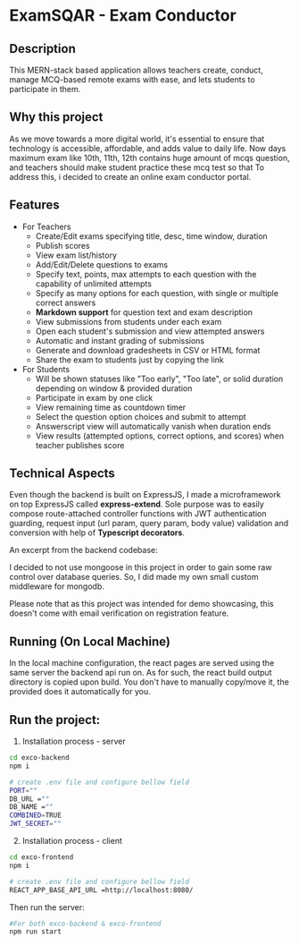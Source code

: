# ExamSQAR - Exam Conductor

## Description

This MERN-stack based application allows teachers create, conduct, manage MCQ-based remote exams with ease, and lets students to participate in them.


## Why this project

As we move towards a more digital world, it's essential to ensure that technology is accessible, affordable, and adds value to daily life. Now days maximum exam like 10th, 11th, 12th contains huge amount of mcqs question, and teachers should make student practice these mcq test so that To address this, i decided to create an online exam conductor portal.

## Features

* For Teachers
    * Create/Edit exams specifying title, desc, time window, duration
    * Publish scores
    * View exam list/history
    * Add/Edit/Delete questions to exams
    * Specify text, points, max attempts to each question with the capability of unlimited attempts
    * Specify as many options for each question, with single or multiple correct answers
    * **Markdown support** for question text and exam description
    * View submissions from students under each exam
    * Open each student's submission and view attempted answers
    * Automatic and instant grading of submissions
    * Generate and download gradesheets in CSV or HTML format
    * Share the exam to students just by copying the link
* For Students
    * Will be shown statuses like "Too early", "Too late", or solid duration depending on window & provided duration
    * Participate in exam by one click
    * View remaining time as countdown timer
    * Select the question option choices and submit to attempt
    * Answerscript view will automatically vanish when duration ends
    * View results (attempted options, correct options, and scores) when teacher publishes score


## Technical Aspects

Even though the backend is built on ExpressJS, I made a microframework on top ExpressJS called **express-extend**. Sole purpose was to easily compose route-attached controller functions with JWT authentication guarding, request input (url param, query param, body value) validation and conversion with help of **Typescript decorators**.

An excerpt from the backend codebase:

I decided to not use mongoose in this project in order to gain some raw control over database queries. So, I did made my own small custom middleware for mongodb.

Please note that as this project was intended for demo showcasing, this doesn't come with email verification on registration feature.

## Running (On Local Machine)

In the local machine configuration, the react pages are served using the same server the backend api run on. As for such, the react build output directory is copied upon build. You don't have to manually copy/move it, the provided does it automatically for you.

## Run the project:

1. Installation process - server

```bash
cd exco-backend
npm i

# create .env file and configure bellow field
PORT=""
DB_URL =""
DB_NAME =""
COMBINED=TRUE
JWT_SECRET=""

```
2. Installation process - client

```bash
cd exco-frontend
npm i

# create .env file and configure bellow field
REACT_APP_BASE_API_URL =http://localhost:8080/

```

Then run the server:

```bash
#For both exco-backend & exco-frontend
npm run start
```